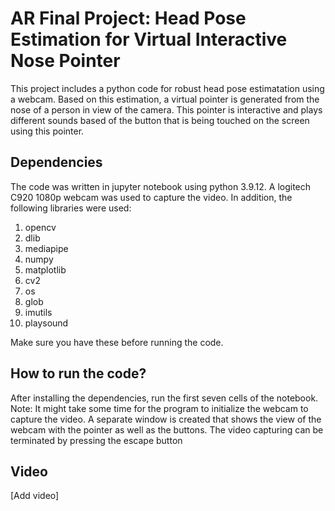 # AR Final Project: Head Pose Estimation for Virtual Interactive Nose Pointer 

This project includes a python code for robust head pose estimatation using a webcam. Based on this estimation, a virtual pointer is generated from the nose of a person in view of the camera. This pointer is interactive and plays different sounds based of the button that is being touched on the screen using this pointer. 

## Dependencies
The code was written in jupyter notebook using python 3.9.12. A logitech C920 1080p webcam was used to capture the video. In addition, the following libraries were used:
1. opencv
2. dlib
3. mediapipe
4. numpy
5. matplotlib
6. cv2
7. os
8. glob
9. imutils
10. playsound

Make sure you have these before running the code. 

## How to run the code?

After installing the dependencies, run the first seven cells of the notebook.
Note: It might take some time for the program to initialize the webcam to capture the video. A separate window is created that shows the view of the webcam with the pointer as well as the buttons. The video capturing can be terminated by pressing the escape button

## Video
[Add video]


